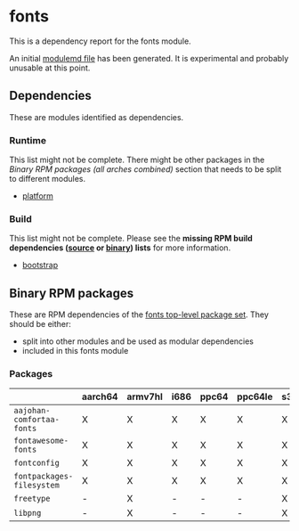 # fonts
This is a dependency report for the fonts module.

An initial [modulemd file](fonts.yaml) has been generated. It is experimental and probably unusable at this point.
## Dependencies
These are modules identified as dependencies.
### Runtime
This list might not be complete. There might be other packages in the *Binary RPM packages (all arches combined)* section that needs to be split to different modules.
* [platform](../platform)
### Build
This list might not be complete.
Please see the **missing RPM build dependencies ([source](all/buildtime-source-packages-short.txt) or [binary](all/buildtime-binary-packages-short.txt)) lists** for more information.
* [bootstrap](../bootstrap)
## Binary RPM packages
These are RPM dependencies of the [fonts top-level package set](fonts.csv). They should be either:
* split into other modules and be used as modular dependencies
* included in this fonts module
### Packages
| |aarch64 |armv7hl |i686 |ppc64 |ppc64le |s390x |x86_64 |
|---|---|---|---|---|---|---|---|
| `aajohan-comfortaa-fonts` | X | X | X | X | X | X | X |
| `fontawesome-fonts` | X | X | X | X | X | X | X |
| `fontconfig` | X | X | X | X | X | X | X |
| `fontpackages-filesystem` | X | X | X | X | X | X | X |
| `freetype` | - | X | - | - | - | X | - |
| `libpng` | - | X | - | - | - | X | - |
